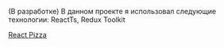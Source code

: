 (В разработке)
В данном проекте я использовал следующие технологии: ReactTs, Redux Toolkit

[React Pizza](https://react-pizza-alpha-one.vercel.app)
